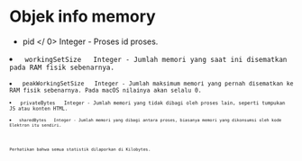 # Objek info memory

*  pid </ 0>  Integer - Proses id proses.</li>
<li><code> workingSetSize </ 0>  Integer - Jumlah memori yang saat ini disematkan pada RAM fisik sebenarnya.</li>
<li><code> peakWorkingSetSize </ 0>  Integer - Jumlah maksimum memori yang pernah disematkan ke RAM fisik sebenarnya. Pada macOS nilainya akan selalu 0.</li>
<li><code> privateBytes </ 0>  Integer - Jumlah memori yang tidak dibagi oleh proses lain, seperti tumpukan JS atau konten HTML.</li>
<li><code> sharedBytes </ 0>  Integer - Jumlah memori yang dibagi antara proses, biasanya memori yang dikonsumsi oleh kode Elektron itu sendiri.</li>
</ul>

<p>Perhatikan bahwa semua statistik dilaporkan di Kilobytes.</p>